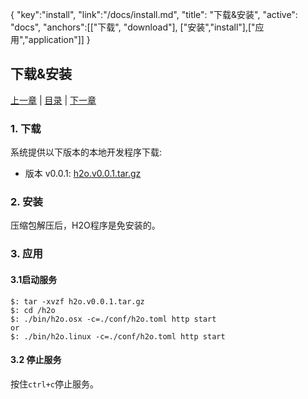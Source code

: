 {
   "key":"install",
   "link":"/docs/install.md",
   "title": "下载&安装",
   "active": "docs",
   "anchors":[["下载", "download"], ["安装","install"],["应用","application"]]
}

下载&安装
---

[上一章](/docs/overview.md)  |  [目录](/docs/index.md)  |  [下一章](/docs/init.md)


### 1. 下载

系统提供以下版本的本地开发程序下载:

-	版本 v0.0.1: [h2o.v0.0.1.tar.gz](https://github.com/h2object/h2o/archive/v0.0.1.tar.gz)

### 2. 安装

压缩包解压后，H2O程序是免安装的。

### 3. 应用

#### 3.1启动服务

````shell
$: tar -xvzf h2o.v0.0.1.tar.gz
$: cd /h2o
$: ./bin/h2o.osx -c=./conf/h2o.toml http start
or
$: ./bin/h2o.linux -c=./conf/h2o.toml http start
````
#### 3.2 停止服务

按住<code>ctrl+c</code>停止服务。